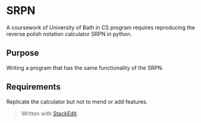 # SRPN
A coursework of University of Bath in CS program requires reproducing the reverse polish notation calculator SRPN in python.
## Purpose
Writing a program that has the same functionality of the SRPN.

## Requirements
Replicate the calculator but not to mend or add features.
> Written with [StackEdit](https://stackedit.io/).
